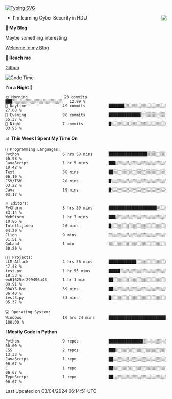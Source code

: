 [![Typing SVG](https://readme-typing-svg.herokuapp.com?font=Fira+Code&pause=1000&random=false&width=450&height=60&lines=Hello+%F0%9F%91%8B%F0%9F%8F%BB;I'm+JBNRZ)](https://git.io/typing-svg)

<a href="#">
  <img align="right" src="https://github-readme-stats.vercel.app/api?username=JBNRZ&show_icons=true&bg_color=15,f2f7fd,E0EAFC" />
</a>

- I'm learning Cyber Security in HDU

 **🌱 My Blog**

Maybe something interesting

[Welcome to my Blog](https://jbnrz.com.cn/)

 **💬 Reach me** 

[Github](https://github.com/JBNRZ)


<!--START_SECTION:waka-->
![Code Time](http://img.shields.io/badge/Code%20Time-414%20hrs%2037%20mins-blue)

**I'm a Night 🦉** 

```text
🌞 Morning                23 commits          ███░░░░░░░░░░░░░░░░░░░░░░   12.99 % 
🌆 Daytime                49 commits          ███████░░░░░░░░░░░░░░░░░░   27.68 % 
🌃 Evening                98 commits          ██████████████░░░░░░░░░░░   55.37 % 
🌙 Night                  7 commits           █░░░░░░░░░░░░░░░░░░░░░░░░   03.95 % 
```


📊 **This Week I Spent My Time On** 

```text
💬 Programming Languages: 
Python                   6 hrs 58 mins       █████████████████░░░░░░░░   66.98 % 
JavaScript               1 hr 5 mins         ███░░░░░░░░░░░░░░░░░░░░░░   10.42 % 
Text                     38 mins             ██░░░░░░░░░░░░░░░░░░░░░░░   06.10 % 
CSV/TSV                  20 mins             █░░░░░░░░░░░░░░░░░░░░░░░░   03.22 % 
Java                     19 mins             █░░░░░░░░░░░░░░░░░░░░░░░░   03.17 % 

🔥 Editors: 
PyCharm                  8 hrs 39 mins       █████████████████████░░░░   83.14 % 
WebStorm                 1 hr 7 mins         ███░░░░░░░░░░░░░░░░░░░░░░   10.86 % 
Intellijidea             26 mins             █░░░░░░░░░░░░░░░░░░░░░░░░   04.29 % 
CLion                    9 mins              ░░░░░░░░░░░░░░░░░░░░░░░░░   01.51 % 
GoLand                   1 min               ░░░░░░░░░░░░░░░░░░░░░░░░░   00.20 % 

🐱‍💻 Projects: 
LLM-Attack               4 hrs 56 mins       ████████████░░░░░░░░░░░░░   47.48 % 
test.py                  1 hr 55 mins        █████░░░░░░░░░░░░░░░░░░░░   18.53 % 
wx61625ef299496a43       1 hr 1 min          ██░░░░░░░░░░░░░░░░░░░░░░░   09.91 % 
0RAYS-Bot                39 mins             ██░░░░░░░░░░░░░░░░░░░░░░░   06.40 % 
test3.py                 33 mins             █░░░░░░░░░░░░░░░░░░░░░░░░   05.37 % 

💻 Operating System: 
Windows                  10 hrs 24 mins      █████████████████████████   100.00 % 
```

**I Mostly Code in Python** 

```text
Python                   9 repos             ███████████████░░░░░░░░░░   60.00 % 
CSS                      2 repos             ███░░░░░░░░░░░░░░░░░░░░░░   13.33 % 
JavaScript               1 repo              ██░░░░░░░░░░░░░░░░░░░░░░░   06.67 % 
C                        1 repo              ██░░░░░░░░░░░░░░░░░░░░░░░   06.67 % 
TypeScript               1 repo              ██░░░░░░░░░░░░░░░░░░░░░░░   06.67 % 
```




 Last Updated on 03/04/2024 06:14:51 UTC
<!--END_SECTION:waka-->
